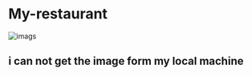 # My-restaurant

![imags](C:\Users\Lord\Downloads\wireframe.png)




## i can not get the image form my local machine 